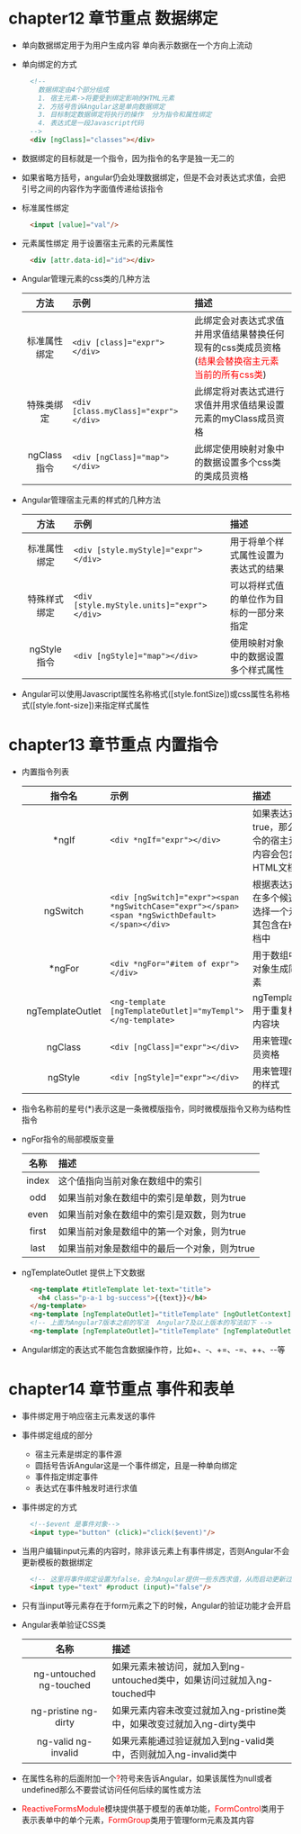 # chapter12 章节重点  数据绑定
  * 单向数据绑定用于为用户生成内容  单向表示数据在一个方向上流动
  * 单向绑定的方式
    ```html
      <!--
        数据绑定由4个部分组成
        1. 宿主元素->将要受到绑定影响的HTML元素
        2. 方括号告诉Angular这是单向数据绑定
        3. 目标制定数据绑定将执行的操作  分为指令和属性绑定
        4. 表达式是一段Javascript代码
      -->
      <div [ngClass]="classes"></div>
    ```
  * 数据绑定的目标就是一个指令，因为指令的名字是独一无二的
  * 如果省略方括号，angular仍会处理数据绑定，但是不会对表达式求值，会把引号之间的内容作为字面值传递给该指令
  * 标准属性绑定
    ```html
      <input [value]="val"/>
    ```
  * 元素属性绑定   用于设置宿主元素的元素属性
    ```html
      <div [attr.data-id]="id"></div>
    ```
  * Angular管理元素的css类的几种方法

    |方法|示例|描述|
    |:--:|:--|:--|
    |标准属性绑定|`<div [class]="expr"></div>`|此绑定会对表达式求值并用求值结果替换任何现有的css类成员资格(<span style="color:red;">结果会替换宿主元素当前的所有css类</span>)|
    |特殊类绑定|`<div [class.myClass]="expr"></div>`|此绑定将对表达式进行求值并用求值结果设置元素的myClass成员资格|
    |ngClass指令|`<div [ngClass]="map"></div>`|此绑定使用映射对象中的数据设置多个css类的类成员资格|
    
  * Angular管理宿主元素的样式的几种方法

    |方法|示例|描述|
    |:--:|:--|:--|
    |标准属性绑定|`<div [style.myStyle]="expr"></div>`|用于将单个样式属性设置为表达式的结果|
    |特殊样式绑定|`<div [style.myStyle.units]="expr"></div>`|可以将样式值的单位作为目标的一部分来指定|
    |ngStyle指令|`<div [ngStyle]="map"></div>`|使用映射对象中的数据设置多个样式属性|

  * Angular可以使用Javascript属性名称格式([style.fontSize])或css属性名称格式([style.font-size])来指定样式属性

# chapter13 章节重点 内置指令
  * 内置指令列表

    |指令名|示例|描述|
    |:--:|:--|:--|
    |*ngIf|`<div *ngIf="expr"></div>`|如果表达式的值为true，那么ngIf指令的宿主元素及其内容会包含在HTML文档中|
    |ngSwitch|`<div [ngSwitch]="expr"><span *ngSwitchCase="expr"></span><span *ngSwicthDefault></span></div>`|根据表达式的结果在多个候选元素中选择一个元素并将其包含在HTML文档中|
    |*ngFor|`<div *ngFor="#item of expr"></div>`|用于数组中的每个对象生成同一组元素|
    |ngTemplateOutlet|`<ng-template [ngTemplateOutlet]="myTempl"></ng-template>`|ngTemplateOutlet用于重复模版中的内容块|
    |ngClass|`<div [ngClass]="expr"></div>`|用来管理css类成员资格|
    |ngStyle|`<div [ngStyle]="expr"></div>`|用来管理宿主元素的样式|

  * 指令名称前的星号(*)表示这是一条微模版指令，同时微模版指令又称为结构性指令
  * ngFor指令的局部模版变量

    |名称|描述|
    |:--:|:--|
    |index|这个值指向当前对象在数组中的索引|
    |odd|如果当前对象在数组中的索引是单数，则为true|
    |even|如果当前对象在数组中的索引是双数，则为true|
    |first|如果当前对象是数组中的第一个对象，则为true|
    |last|如果当前对象是数组中的最后一个对象，则为true|

  * ngTemplateOutlet 提供上下文数据
    ```html
      <ng-template #titleTemplate let-text="title">
        <h4 class="p-a-1 bg-success">{{text}}</h4>
      </ng-template>
      <ng-template [ngTemplateOutlet]="titleTemplate" [ngOutletContext]="{title: 'Header'}"></ng-template>
      <!-- 上面为Angular7版本之前的写法  Angular7及以上版本的写法如下 -->
      <ng-template [ngTemplateOutlet]="titleTemplate" [ngTemplateOutletContext]="{title:'Header'}"></ng-template>
    ```
  * Angular绑定的表达式不能包含数据操作符，比如+、-、+=、-=、++、--等
# chapter14 章节重点 事件和表单
  * 事件绑定用于响应宿主元素发送的事件
  * 事件绑定组成的部分
    * 宿主元素是绑定的事件源
    * 圆括号告诉Angular这是一个事件绑定，且是一种单向绑定
    * 事件指定绑定事件
    * 表达式在事件触发时进行求值
  * 事件绑定的方式
    ```html
      <!--$event 是事件对象-->
      <input type="button" (click)="click($event)"/>
    ```
  * 当用户编辑input元素的内容时，除非该元素上有事件绑定，否则Angular不会更新模板的数据绑定
    ```html
      <!-- 这里将事件绑定设置为false，会为Angular提供一些东西求值，从而启动更新过程  如果没有这个绑定  product模板里面的值并不会更改 -->
      <input type="text" #product (input)="false"/>
    ```
  * 只有当input等元素存在于form元素之下的时候，Angular的验证功能才会开启
  * Angular表单验证CSS类

    |名称|描述|
    |:--:|:--|
    |ng-untouched ng-touched|如果元素未被访问，就加入到ng-untouched类中，如果访问过就加入ng-touched中|
    |ng-pristine ng-dirty|如果元素内容未改变过就加入ng-pristine类中，如果改变过就加入ng-dirty类中|
    |ng-valid ng-invalid|如果元素能通过验证就加入到ng-valid类中，否则就加入ng-invalid类中|

  * 在属性名称的后面附加一个<span style="color:red;">?</span>符号来告诉Angular，如果该属性为null或者undefined那么不要尝试访问任何后续的属性或方法
  * <span style="color:red;">ReactiveFormsModule</span>模块提供基于模型的表单功能，<span style="color:red;">FormControl</span>类用于表示表单中的单个元素，<span style="color:red;">FormGroup</span>类用于管理form元素及其内容